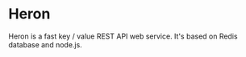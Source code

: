 Heron
=====

Heron is a fast key / value REST API web service.
It's based on Redis database and node.js.
